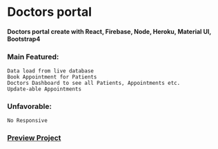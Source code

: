 # Doctors portal
#### Doctors portal create with React, Firebase, Node, Heroku, Material UI, Bootstrap4
### Main Featured:
    Data load from live database
    Book Appointment for Patients
    Doctors Dashboard to see all Patients, Appointments etc.
    Update-able Appointments
    
### Unfavorable:
    No Responsive 

 ### [Preview Project](https://doctors-portal-r.firebaseapp.com)
